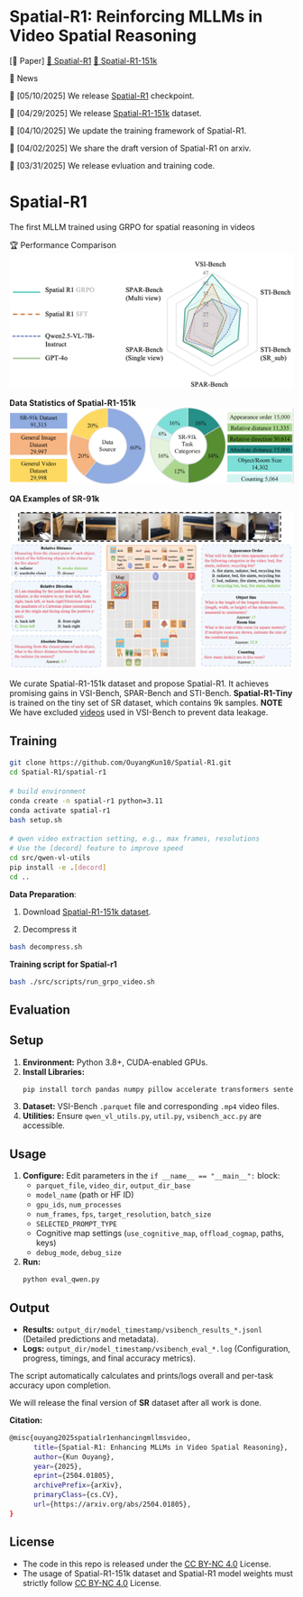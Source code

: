 # Spatial-R1: Reinforcing MLLMs in Video Spatial Reasoning  
[📖 Paper] [🤗 Spatial-R1](https://huggingface.co/RUBBISHLIKE/Spatial-R1) [🤗 Spatial-R1-151k](https://huggingface.co/datasets/RUBBISHLIKE/Spatial-R1-151k)


📅 News

🚀 [05/10/2025] We release [Spatial-R1](https://huggingface.co/RUBBISHLIKE/Spatial-R1) checkpoint.

🚀 [04/29/2025] We release [Spatial-R1-151k](https://huggingface.co/datasets/RUBBISHLIKE/Spatial-R1-151k) dataset.

🚀 [04/10/2025] We update the training framework of Spatial-R1.

🚀 [04/02/2025] We share the draft version of Spatial-R1 on arxiv.

🚀 [03/31/2025] We release evluation and training code.



# Spatial-R1
The first MLLM trained using GRPO for spatial reasoning in videos

🏆 Performance Comparison 
<img src="./figure/overall_performance.png"/>

**Data Statistics of Spatial-R1-151k**
<img src="./figure/data_statistics.png"/>

**QA Examples of SR-91k**

<img src="./figure/QA_visual.png"/>

We curate Spatial-R1-151k dataset and propose Spatial-R1. It achieves promising gains in VSI-Bench, SPAR-Bench and STI-Bench. **Spatial-R1-Tiny** is trained on the tiny set of SR dataset, which contains 9k samples. **NOTE** We have excluded [videos](https://github.com/OuyangKun10/Spatial-R1/blob/main/exclude_list.txt) used in VSI-Bench to prevent data leakage.

## Training
```bash
git clone https://github.com/OuyangKun10/Spatial-R1.git
cd Spatial-R1/spatial-r1

# build environment
conda create -n spatial-r1 python=3.11 
conda activate spatial-r1
bash setup.sh

# qwen video extraction setting, e.g., max frames, resolutions
# Use the [decord] feature to improve speed
cd src/qwen-vl-utils
pip install -e .[decord]
cd ..
```
**Data Preparation**:

1. Download [Spatial-R1-151k dataset](https://huggingface.co/datasets/RUBBISHLIKE/Spatial-R1-151k).

2. Decompress it
   
```bash
bash decompress.sh
```

   
**Training script for Spatial-r1**
```bash
bash ./src/scripts/run_grpo_video.sh
```
## Evaluation

## Setup

1.  **Environment:** Python 3.8+, CUDA-enabled GPUs.
2.  **Install Libraries:**
    ```bash
    pip install torch pandas numpy pillow accelerate transformers sentencepiece decord flash-attn --no-build-isolation
    ```
3.  **Dataset:** VSI-Bench `.parquet` file and corresponding `.mp4` video files.
4.  **Utilities:** Ensure `qwen_vl_utils.py`, `util.py`, `vsibench_acc.py` are accessible.

## Usage

1.  **Configure:** Edit parameters in the `if __name__ == "__main__":` block:
    *   `parquet_file`, `video_dir`, `output_dir_base`
    *   `model_name` (path or HF ID)
    *   `gpu_ids`, `num_processes`
    *   `num_frames`, `fps`, `target_resolution`, `batch_size`
    *   `SELECTED_PROMPT_TYPE`
    *   Cognitive map settings (`use_cognitive_map`, `offload_cogmap`, paths, keys)
    *   `debug_mode`, `debug_size`
2.  **Run:**
    ```bash
    python eval_qwen.py
    ```

## Output

*   **Results:** `output_dir/model_timestamp/vsibench_results_*.jsonl` (Detailed predictions and metadata).
*   **Logs:** `output_dir/model_timestamp/vsibench_eval_*.log` (Configuration, progress, timings, and final accuracy metrics).

The script automatically calculates and prints/logs overall and per-task accuracy upon completion.

We will release the final version of **SR** dataset after all work is done.

**Citation:**

```bash
@misc{ouyang2025spatialr1enhancingmllmsvideo,
      title={Spatial-R1: Enhancing MLLMs in Video Spatial Reasoning}, 
      author={Kun Ouyang},
      year={2025},
      eprint={2504.01805},
      archivePrefix={arXiv},
      primaryClass={cs.CV},
      url={https://arxiv.org/abs/2504.01805}, 
}
```

## License
* The code in this repo is released under the [CC BY-NC 4.0](https://github.com/OuyangKun10/Spatial-R1/blob/main/LICENSE) License. 
* The usage of Spatial-R1-151k dataset and Spatial-R1 model weights must strictly follow [CC BY-NC 4.0](https://github.com/OuyangKun10/Spatial-R1/blob/main/LICENSE) License. 


